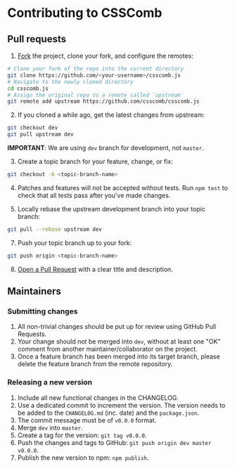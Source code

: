 # Contributing to CSSComb

<a name="pull-requests"></a>
## Pull requests

1. [Fork](http://help.github.com/fork-a-repo/) the project, clone your fork, and configure the remotes:
```bash
# Clone your fork of the repo into the current directory
git clone https://github.com/<your-username>/csscomb.js
# Navigate to the newly cloned directory
cd csscomb.js
# Assign the original repo to a remote called `upstream`
git remote add upstream https://github.com/csscomb/csscomb.js
```

2. If you cloned a while ago, get the latest changes from upstream:
```bash
git checkout dev
git pull upstream dev
```
**IMPORTANT**: We are using `dev` branch for development, not `master`.

3. Create a topic branch for your feature, change, or fix:
```bash
git checkout -b <topic-branch-name>
```

4. Patches and features will not be accepted without tests.
   Run `npm test` to check that all tests pass after you've made changes.

5. Locally rebase the upstream development branch into your topic branch:
```bash
git pull --rebase upstream dev
```

7. Push your topic branch up to your fork:
```bash
git push origin <topic-branch-name>
```

8. [Open a Pull Request](https://help.github.com/articles/using-pull-requests/) with a clear title and description.

<a name="maintainers"></a>
## Maintainers

### Submitting changes

1. All non-trivial changes should be put up for review using GitHub Pull Requests.
2. Your change should not be merged into `dev`, without at least one "OK" comment
   from another maintainer/collaborator on the project.
3. Once a feature branch has been merged into its target branch, please delete
   the feature branch from the remote repository.

### Releasing a new version

1. Include all new functional changes in the CHANGELOG.
2. Use a dedicated commit to increment the version. The version needs to be
   added to the `CHANGELOG.md` (inc. date) and the `package.json`.
3. The commit message must be of `v0.0.0` format.
4. Merge `dev` into `master`.
5. Create a tag for the version: `git tag v0.0.0`.
6. Push the changes and tags to GitHub: `git push origin dev master v0.0.0`.
7. Publish the new version to npm: `npm publish`.
